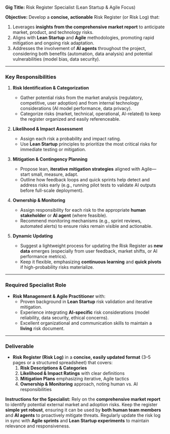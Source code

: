 **Gig Title:** Risk Register Specialist (Lean Startup & Agile Focus)

**Objective:**
Develop a **concise, actionable** Risk Register (or Risk Log) that:

1. Leverages **insights from the comprehensive market report** to anticipate market, product, and technology risks.
2. Aligns with **Lean Startup** and **Agile** methodologies, promoting rapid mitigation and ongoing risk adaptation.
3. Addresses the involvement of **AI agents** throughout the project, considering both benefits (automation, data analysis) and potential vulnerabilities (model bias, data security).

---

### Key Responsibilities

1. **Risk Identification & Categorization**

   - Gather potential risks from the market analysis (regulatory, competitive, user adoption) and from internal technology considerations (AI model performance, data privacy).
   - Categorize risks (market, technical, operational, AI-related) to keep the register organized and easily referenceable.

2. **Likelihood & Impact Assessment**

   - Assign each risk a probability and impact rating.
   - Use **Lean Startup** principles to prioritize the most critical risks for immediate testing or mitigation.

3. **Mitigation & Contingency Planning**

   - Propose lean, **iterative mitigation strategies** aligned with Agile—start small, measure, adapt.
   - Outline how feedback loops and quick sprints help detect and address risks early (e.g., running pilot tests to validate AI outputs before full-scale deployment).

4. **Ownership & Monitoring**

   - Assign responsibility for each risk to the appropriate **human stakeholder** or **AI agent** (where feasible).
   - Recommend monitoring mechanisms (e.g., sprint reviews, automated alerts) to ensure risks remain visible and actionable.

5. **Dynamic Updating**
   - Suggest a lightweight process for updating the Risk Register as **new data** emerges (especially from user feedback, market shifts, or AI performance metrics).
   - Keep it flexible, emphasizing **continuous learning** and **quick pivots** if high-probability risks materialize.

---

### Required Specialist Role

- **Risk Management & Agile Practitioner** with:
  - Proven background in **Lean Startup** risk validation and iterative mitigation.
  - Experience integrating **AI-specific** risk considerations (model reliability, data security, ethical concerns).
  - Excellent organizational and communication skills to maintain a **living** risk document.

---

### Deliverable

- **Risk Register (Risk Log)** in a **concise, easily updated format** (3–5 pages or a structured spreadsheet) that covers:
  1. **Risk Descriptions & Categories**
  2. **Likelihood & Impact Ratings** with clear definitions
  3. **Mitigation Plans** emphasizing iterative, Agile tactics
  4. **Ownership & Monitoring** approach, noting human vs. AI responsibilities

**Instructions for the Specialist:**
Rely on the **comprehensive market report** to identify potential external market and adoption risks. Keep the register **simple yet robust**, ensuring it can be used by **both human team members** and **AI agents** to proactively mitigate threats. Regularly update the risk log in sync with **Agile sprints** and **Lean Startup experiments** to maintain relevance and responsiveness.
